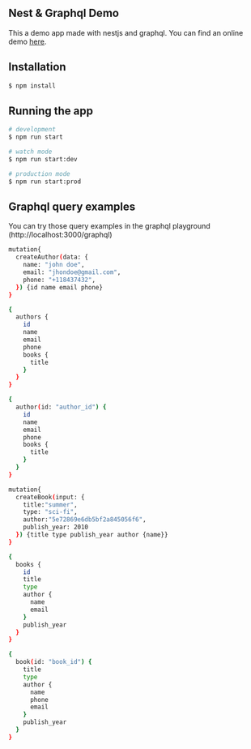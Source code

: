 ## Nest & Graphql Demo

This a demo app made with nestjs and graphql. You can find an online demo [here](https://nest-graphql-demo.herokuapp.com/graphql).
## Installation

```bash
$ npm install
```

## Running the app

```bash
# development
$ npm run start

# watch mode
$ npm run start:dev

# production mode
$ npm run start:prod
```

## Graphql query examples
You can try those query examples in the graphql playground (http://localhost:3000/graphql) 
```bash
mutation{
  createAuthor(data: {
    name: "john doe",
    email: "jhondoe@gmail.com",
    phone: "+118437432",
  }) {id name email phone}
}
```
```bash
{
  authors {
    id
    name
    email
    phone
    books {
      title
    }
  }
}
```
```bash
{
  author(id: "author_id") {
    id
    name
    email
    phone
    books {
      title
    }
  }
}
```
```bash
mutation{
  createBook(input: {
    title:"summer",
    type: "sci-fi",
    author:"5e72869e6db5bf2a845056f6",
    publish_year: 2010
  }) {title type publish_year author {name}}
}
```
```bash
{
  books {
    id
    title
    type
    author {
      name
      email
    }
    publish_year
  }
}
```
```bash
{
  book(id: "book_id") {
    title
    type
    author {
      name
      phone
      email
    }
    publish_year
  }
}
```


